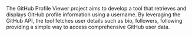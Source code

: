 
The GitHub Profile Viewer project aims to develop a tool that retrieves and displays GitHub profile information using a username. By leveraging the GitHub API, the tool fetches user details such as bio, followers, following providing a simple way to access comprehensive GitHub user data.
